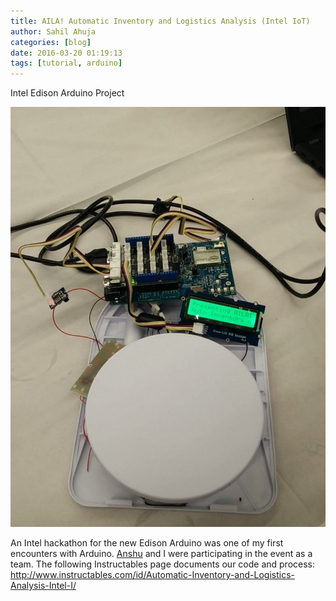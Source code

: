 ```yaml
---
title: AILA! Automatic Inventory and Logistics Analysis (Intel IoT)
author: Sahil Ahuja
categories: [blog]
date: 2016-03-20 01:19:13
tags: [tutorial, arduino]
---
```


Intel Edison Arduino Project

<!--more-->

![Edison Arduino](/images/2016/arduino_load_sensor.jpg)

An Intel hackathon for the new Edison Arduino was one of my first encounters with Arduino. [Anshu](hackalyst.info) and I were participating in the event as a team. The following Instructables page documents our code and process: http://www.instructables.com/id/Automatic-Inventory-and-Logistics-Analysis-Intel-I/
